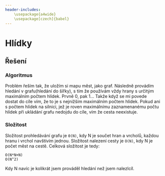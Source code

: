 ```yaml
---
header-includes:
	\usepackage{a4wide}
	\usepackage[czech]{babel}
---
```

# Hlídky
## Řešení
### Algoritmus
Problém řeším tak, že uložím si mapu měst, jako graf. Následně provádím hledání v grafu(hledání do šířky), s tím že 
používám vždy hrany s určitým maximálním počtem hlídek. Prvně 0, pak 1... Takže když se mi povede dostat do cíle vím, že 
to je s nejnižším maximálním počtem hlídek. Pokud ani s počtem hlídek na silnici, jež je roven maximálnímu zaznamenanému 
počtu hlídek při ukládání grafu nedojdu do cíle, vím že cesta neexistuje.

### Složitost
Složitost prohledávání grafu je `0(N)`, kdy N je součet hran a vrcholů, každou hranu i vrchol navštívím jednou. 
Složitost nalezení cesty je `O(N)`, kdy N je počet měst na cestě. Celková složitost je tedy:
```
O(N*N+N)
O(N^2)
```
Kdy N navíc je kolikrát jsem prováděl hledání než jsem nalezlcíl.
